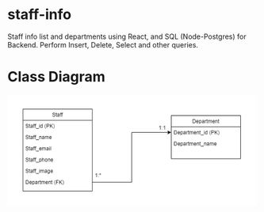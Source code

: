 # staff-info

Staff info list and departments using React, and SQL (Node-Postgres) for Backend. Perform Insert, Delete, Select and other queries.

# Class Diagram

![My Image](https://raw.githubusercontent.com/babadinho/staff-info/master/diagrams/staff-info.png)
